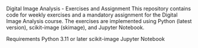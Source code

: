 Digital Image Analysis - Exercises and Assignment
This repository contains code for weekly exercises and a mandatory assignment for the Digital Image Analysis course. The exercises are implemented using Python (latest version), scikit-image (skimage), and Jupyter Notebook.

Requirements
Python 3.11 or later
scikit-image
Jupyter Notebook
